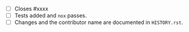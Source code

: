 <!-- Feel free to remove check-list items aren't relevant to your changes -->

 - [ ] Closes #xxxx
 - [ ] Tests added and `nox` passes.
 - [ ] Changes and the contributor name are documented in `HISTORY.rst`.
